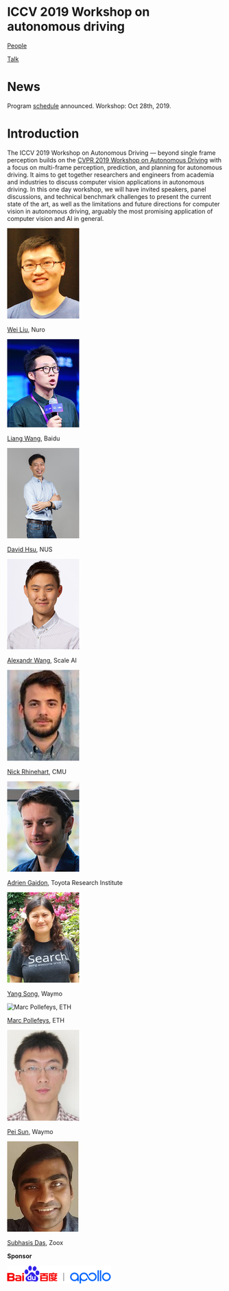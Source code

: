 # ICCV 2019 Workshop on autonomous driving

[People](ICCV%202019%20Workshop%20on%20autonomous%20driving%20c2a794a9e9bf4f038377a2278a550da2/People%2026c1ada9724547fc879731216e0e1994.md)

[Talk](ICCV%202019%20Workshop%20on%20autonomous%20driving%20c2a794a9e9bf4f038377a2278a550da2/Talk%20fd2d8e444f13439b84eaa1a9e08d9650.md)

# News

Program [schedule](https://web.archive.org/web/20220411235333/http://wad.ai/talk.html) announced. Workshop: Oct 28th, 2019.

# Introduction

The ICCV 2019 Workshop on Autonomous Driving — beyond single frame perception builds on the [CVPR 2019 Workshop on Autonomous Driving](https://web.archive.org/web/20220530031944/http://wad.ai/2019/index.html) with a focus on multi-frame perception, prediction, and planning for autonomous driving. It aims to get together researchers and engineers from academia and industries to discuss computer vision applications in autonomous driving. In this one day workshop, we will have invited speakers, panel discussions, and technical benchmark challenges to present the current state of the art, as well as the limitations and future directions for computer vision in autonomous driving, arguably the most promising application of computer vision and AI in general.

![[Wei Liu](https://web.archive.org/web/20220411235333/https://www.linkedin.com/in/lwbiosoft/), Nuro](ICCV%202019%20Workshop%20on%20autonomous%20driving%20c2a794a9e9bf4f038377a2278a550da2/wliu_384fd6e.png)

[Wei Liu](https://web.archive.org/web/20220411235333/https://www.linkedin.com/in/lwbiosoft/), Nuro

![[Liang Wang](https://web.archive.org/web/20220411235333/https://www.linkedin.com/in/liang-wang-481b3225/), Baidu](ICCV%202019%20Workshop%20on%20autonomous%20driving%20c2a794a9e9bf4f038377a2278a550da2/Liang_Wang_f08537e.png)

[Liang Wang](https://web.archive.org/web/20220411235333/https://www.linkedin.com/in/liang-wang-481b3225/), Baidu

![[David Hsu](https://web.archive.org/web/20220411235333/https://www.comp.nus.edu.sg/~dyhsu/), NUS](ICCV%202019%20Workshop%20on%20autonomous%20driving%20c2a794a9e9bf4f038377a2278a550da2/dyhsu_8bb0365.png)

[David Hsu](https://web.archive.org/web/20220411235333/https://www.comp.nus.edu.sg/~dyhsu/), NUS

![[Alexandr Wang](https://web.archive.org/web/20220411235333/https://www.linkedin.com/in/alexandrwang/), Scale AI](ICCV%202019%20Workshop%20on%20autonomous%20driving%20c2a794a9e9bf4f038377a2278a550da2/Alex20Wang_917525a.png)

[Alexandr Wang](https://web.archive.org/web/20220411235333/https://www.linkedin.com/in/alexandrwang/), Scale AI

![[Nick Rhinehart](https://web.archive.org/web/20220411235333/http://www.cs.cmu.edu/~nrhineha/), CMU](ICCV%202019%20Workshop%20on%20autonomous%20driving%20c2a794a9e9bf4f038377a2278a550da2/Nick20Rhinehart_74ddbaa.jpg)

[Nick Rhinehart](https://web.archive.org/web/20220411235333/http://www.cs.cmu.edu/~nrhineha/), CMU

![[Adrien Gaidon](https://web.archive.org/web/20220411235333/https://www.linkedin.com/in/adrien-gaidon-63ab2358), Toyota Research Institute](ICCV%202019%20Workshop%20on%20autonomous%20driving%20c2a794a9e9bf4f038377a2278a550da2/Adrien20Gaidon_d0a3216.jpg)

[Adrien Gaidon](https://web.archive.org/web/20220411235333/https://www.linkedin.com/in/adrien-gaidon-63ab2358), Toyota Research Institute

![[Yang Song](https://web.archive.org/web/20220411235333/https://www.linkedin.com/in/yang-song-bba4434/), Waymo](ICCV%202019%20Workshop%20on%20autonomous%20driving%20c2a794a9e9bf4f038377a2278a550da2/Yang20Song_d5fa20e.jpg)

[Yang Song](https://web.archive.org/web/20220411235333/https://www.linkedin.com/in/yang-song-bba4434/), Waymo

![[Marc Pollefeys](https://web.archive.org/web/20220411235333/https://www.inf.ethz.ch/personal/marc.pollefeys), ETH](https://web.archive.org/web/20220530031944im_/http://wad.bdstatic.com/public/img/talk/Marc​​%20​​Pollefeys​​​_055c6fc.png)

[Marc Pollefeys](https://web.archive.org/web/20220411235333/https://www.inf.ethz.ch/personal/marc.pollefeys), ETH

![[Pei Sun](https://web.archive.org/web/20220411235333/https://www.linkedin.com/in/pei-sun-4a817816/), Waymo](ICCV%202019%20Workshop%20on%20autonomous%20driving%20c2a794a9e9bf4f038377a2278a550da2/Pei20Sun_55bb3a3.jpeg)

[Pei Sun](https://web.archive.org/web/20220411235333/https://www.linkedin.com/in/pei-sun-4a817816/), Waymo

![[Subhasis Das](https://web.archive.org/web/20220411235333/https://www.linkedin.com/in/subhasis256/), Zoox](ICCV%202019%20Workshop%20on%20autonomous%20driving%20c2a794a9e9bf4f038377a2278a550da2/Subhasis20Das_a0fc29b.jpg)

[Subhasis Das](https://web.archive.org/web/20220411235333/https://www.linkedin.com/in/subhasis256/), Zoox

**Sponsor**

![Untitled](ICCV%202019%20Workshop%20on%20autonomous%20driving%20c2a794a9e9bf4f038377a2278a550da2/Untitled.png)